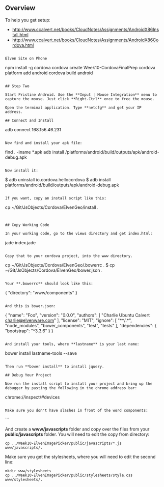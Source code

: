 ## Overview

To help you get setup:

- <http://www.ccalvert.net/books/CloudNotes/Assignments/AndroidX86Install.html>
- <http://www.ccalvert.net/books/CloudNotes/Assignments/AndroidX86Cordova.html>
```

Elven Site on Phone

```
npm install -g cordova
cordova create Week10-CordovaFinalPrep
cordova platform add android
cordova build android
```

## Step Two

Start Pristine Android. Use the **Input | Mouse Integration** menu to capture the mouse. Just click **Right-Ctrl** once to free the mouse.

Open the terminal application. Type **netcfg** and get your IP address.

## Connect and Install

```
adb connect 168.156.46.231
```

Now find and install your apk file:

```
find . -iname *.apk
adb install /platforms/android/build/outputs/apk/android-debug.apk
```

Now install it:

```
$ adb uninstall io.cordova.hellocordova
$ adb install platforms/android/build/outputs/apk/android-debug.apk
```

If you want, copy an install script like this:

```
cp ~/Git/JsObjects/Cordova/ElvenGeo/install .
```


## Copy Working Code

In your working code, go to the views directory and get index.html:

```
jade index.jade
```

Copy that to your cordova project, into the www directory.

```
cp ~/Git/JsObjects/Cordova/ElvenGeo/.bowerrc .
$ cp ~/Git/JsObjects/Cordova/ElvenGeo/bower.json .
```

Your **.bowerrc** should look like this:

```
{
  "directory": "www/components"
}
```

And this is bower.json:

```
{
  "name": "Foo",
  "version": "0.0.0",
  "authors": [
    "Charlie Ubuntu Calvert <charlie@elvenware.com>"
  ],
  "license": "MIT",
  "ignore": [
    "**/.*",
    "node_modules",
    "bower_components",
    "test",
    "tests"
  ],
  "dependencies": {    
    "bootstrap": "^3.3.6"
  }
}
```

And install your tools, where **lastname** is your last name:

```
bower install lastname-tools --save
```

Then run **bower install** to install jquery.

## Debug Your Project

Now run the install script to install your project and bring up the debugger by pasting the following in the chrome address bar:

```
chrome://inspect/#devices
```

Make sure you don't have slashes in front of the word components:

```
<link rel="stylesheet" href="components/bootstrap/dist/css/bootstrap.css">
<script src="components/jquery/dist/jquery.js"></script>
<script src="components/bootstrap/dist/js/bootstrap.js"></script>
<script src="components/elven-tools/elf-log.js"></script>
```

And create a **www/javascripts** folder and copy over the files from your **public/javascripts** folder. You will need to edit the copy from directory:

```
cp ../Week10-ElvenImagePicker/public/javascripts/*.js www/javascripts/.
```

Make sure you get the stylesheets, where you will need to edit the second line:

```
mkdir www/stylesheets
cp ../Week10-ElvenImagePicker/public/stylesheets/style.css www/stylesheets/.
```
